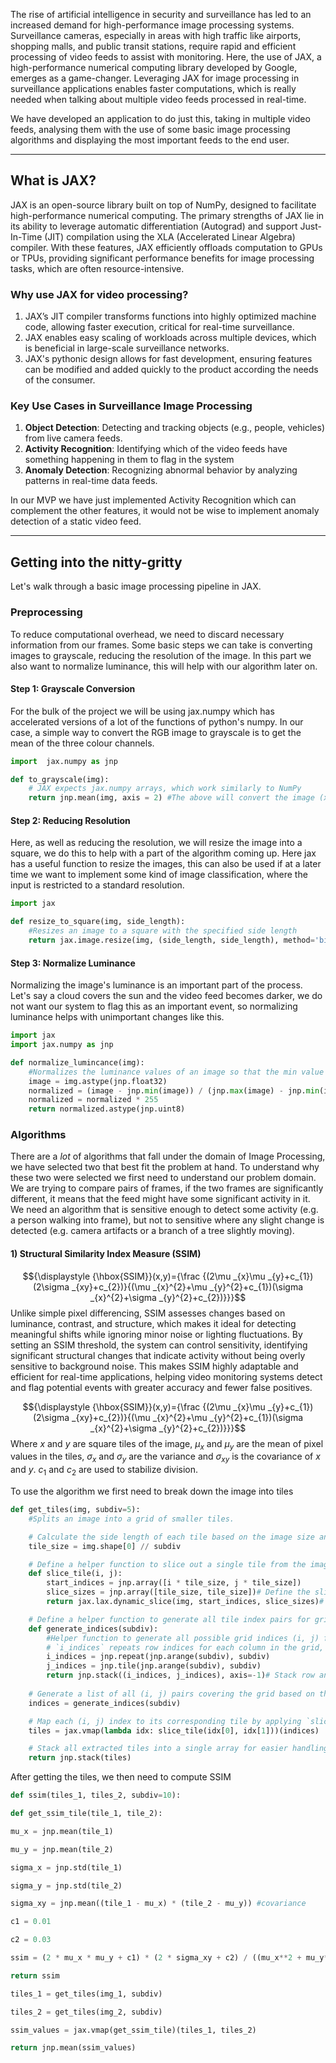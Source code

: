 
The rise of artificial intelligence in security and surveillance has led to an increased demand for high-performance image processing systems. Surveillance cameras, especially in areas with high traffic like airports, shopping malls, and public transit stations, require rapid and efficient processing of video feeds to assist with monitoring. Here, the use of JAX, a high-performance numerical computing library developed by Google, emerges as a game-changer. Leveraging JAX for image processing in surveillance applications enables faster computations, which is really needed when talking about multiple video feeds processed in real-time. 

We have developed an application to do just this, taking in multiple video feeds, analysing them with the use of some basic image processing algorithms and displaying the most important feeds to the end user.

---

## What is JAX?

JAX is an open-source library built on top of NumPy, designed to facilitate high-performance numerical computing. The primary strengths of JAX lie in its ability to leverage automatic differentiation (Autograd) and support Just-In-Time (JIT) compilation using the XLA (Accelerated Linear Algebra) compiler. With these features, JAX efficiently offloads computation to GPUs or TPUs, providing significant performance benefits for image processing tasks, which are often resource-intensive.

### Why use JAX for video processing?
1. JAX’s JIT compiler transforms functions into highly optimized machine code, allowing faster execution, critical for real-time surveillance.
2. JAX enables easy scaling of workloads across multiple devices, which is beneficial in large-scale surveillance networks.
3. JAX's pythonic design allows for fast development, ensuring features can be modified and added quickly to the product according the needs of the consumer.
### Key Use Cases in Surveillance Image Processing

1. **Object Detection**: Detecting and tracking objects (e.g., people, vehicles) from live camera feeds.
2. **Activity Recognition**: Identifying which of the video feeds have something happening in them to flag in the system
3. **Anomaly Detection**: Recognizing abnormal behavior by analyzing patterns in real-time data feeds.

In our MVP we have just implemented Activity Recognition which can complement the other features, it would not be wise to implement anomaly detection of a static video feed.

---

## Getting into the nitty-gritty 

Let's walk through a basic image processing pipeline in JAX.

### Preprocessing

To reduce computational overhead, we need to discard necessary information from our frames. Some basic steps we can take is converting images to grayscale, reducing the resolution of the image. In this part we also want to normalize luminance, this will help with our algorithm later on. 
#### Step 1: Grayscale Conversion

For the bulk of the project we will be using jax.numpy which has accelerated versions of a lot of the functions of python's numpy. In our case, a simple way to convert the RGB image to grayscale is to get the mean of the three colour channels.

```python
import  jax.numpy as jnp

def to_grayscale(img):
	# JAX expects jax.numpy arrays, which work similarly to NumPy
	return jnp.mean(img, axis = 2) #The above will convert the image (x,y,3) to (x,y) 
```


#### Step 2: Reducing Resolution

Here, as well as reducing the resolution, we will resize the image into a square, we do this to help with a part of the algorithm coming up. Here jax has a useful function to resize the images, this can also be used if at a later time we want to implement some kind of image classification, where the input is restricted to a standard resolution. 

```python
import jax 

def resize_to_square(img, side_length):
	#Resizes an image to a square with the specified side length
	return jax.image.resize(img, (side_length, side_length), method='bilinear')
```

#### Step 3: Normalize Luminance 

Normalizing the image's luminance is an important part of the process. Let's say a cloud covers the sun and the video feed becomes darker, we do not want our system to flag this as an important event, so normalizing luminance helps with unimportant changes like this. 

```python
import jax
import jax.numpy as jnp

def normalize_lumincance(img):
	#Normalizes the luminance values of an image so that the min value is 0 and the max value is 255
	image = img.astype(jnp.float32)
	normalized = (image - jnp.min(image)) / (jnp.max(image) - jnp.min(image))
	normalized = normalized * 255
	return normalized.astype(jnp.uint8)
```

### Algorithms 

There are a *lot* of algorithms that fall under the domain of Image Processing, we have selected two that best fit the problem at hand. To understand why these two were selected we first need to understand our problem domain. We are trying to compare pairs of frames, if the two frames are significantly different, it means that the feed might have some significant activity in it. We need an algorithm that is sensitive enough to detect some activity (e.g. a person walking into frame), but not to sensitive where any slight change is detected (e.g. camera artifacts or a branch of a tree slightly moving).

#### 1) Structural Similarity Index Measure (SSIM)

$${\displaystyle {\hbox{SSIM}}(x,y)={\frac {(2\mu _{x}\mu _{y}+c_{1})(2\sigma _{xy}+c_{2})}{(\mu _{x}^{2}+\mu _{y}^{2}+c_{1})(\sigma _{x}^{2}+\sigma _{y}^{2}+c_{2})}}}$$
Unlike simple pixel differencing, SSIM assesses changes based on luminance, contrast, and structure, which makes it ideal for detecting meaningful shifts while ignoring minor noise or lighting fluctuations. By setting an SSIM threshold, the system can control sensitivity, identifying significant structural changes that indicate activity without being overly sensitive to background noise. This makes SSIM highly adaptable and efficient for real-time applications, helping video monitoring systems detect and flag potential events with greater accuracy and fewer false positives.


$${\displaystyle {\hbox{SSIM}}(x,y)={\frac {(2\mu _{x}\mu _{y}+c_{1})(2\sigma _{xy}+c_{2})}{(\mu _{x}^{2}+\mu _{y}^{2}+c_{1})(\sigma _{x}^{2}+\sigma _{y}^{2}+c_{2})}}}$$
Where $x$ and $y$ are square tiles of the image, $μ_x$ and $μ_y$ are the mean of pixel values in the tiles, $σ_x$ and $σ_y$ are the variance and $σ_{xy}$ is the covariance of $x$ and $y$. $c_1$ and $c_2$ are used to stabilize division.

To use the algorithm we first need to break down the image into tiles 

```python
def get_tiles(img, subdiv=5):
    #Splits an image into a grid of smaller tiles.

    # Calculate the side length of each tile based on the image size and subdivisions.
    tile_size = img.shape[0] // subdiv

    # Define a helper function to slice out a single tile from the image given grid indices (i, j).
    def slice_tile(i, j):
        start_indices = jnp.array([i * tile_size, j * tile_size])
        slice_sizes = jnp.array([tile_size, tile_size])# Define the slice size for the tile (it will always be square with dimensions tile_size x tile_size).
        return jax.lax.dynamic_slice(img, start_indices, slice_sizes)# Use JAX's `dynamic_slice` to extract the tile from the image at the specified start coordinates.

    # Define a helper function to generate all tile index pairs for grid positions.
    def generate_indices(subdiv):
        #Helper function to generate all possible grid indices (i, j) for tiles.'''
        # `i_indices` repeats row indices for each column in the grid, while `j_indices` tiles column indices.
        i_indices = jnp.repeat(jnp.arange(subdiv), subdiv)
        j_indices = jnp.tile(jnp.arange(subdiv), subdiv)
        return jnp.stack((i_indices, j_indices), axis=-1)# Stack row and column indices together to form (i, j) pairs for each tile.
    
    # Generate a list of all (i, j) pairs covering the grid based on the specified subdivisions.
    indices = generate_indices(subdiv)

    # Map each (i, j) index to its corresponding tile by applying `slice_tile` to each pair.
    tiles = jax.vmap(lambda idx: slice_tile(idx[0], idx[1]))(indices)

    # Stack all extracted tiles into a single array for easier handling and return.
    return jnp.stack(tiles)

```

After getting the tiles, we then need to compute SSIM

```python
def ssim(tiles_1, tiles_2, subdiv=10):

def get_ssim_tile(tile_1, tile_2):

mu_x = jnp.mean(tile_1)

mu_y = jnp.mean(tile_2)

sigma_x = jnp.std(tile_1)

sigma_y = jnp.std(tile_2)

sigma_xy = jnp.mean((tile_1 - mu_x) * (tile_2 - mu_y)) #covariance

c1 = 0.01

c2 = 0.03

ssim = (2 * mu_x * mu_y + c1) * (2 * sigma_xy + c2) / ((mu_x**2 + mu_y**2 + c1) * (sigma_x**2 + sigma_y**2 + c2))

return ssim

tiles_1 = get_tiles(img_1, subdiv)

tiles_2 = get_tiles(img_2, subdiv)

ssim_values = jax.vmap(get_ssim_tile)(tiles_1, tiles_2)

return jnp.mean(ssim_values)
```
